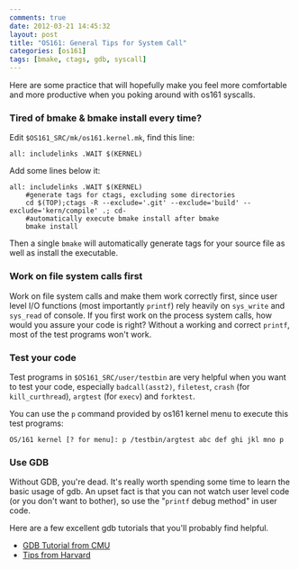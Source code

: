 ```yaml
---
comments: true
date: 2012-03-21 14:45:32
layout: post
title: "OS161: General Tips for System Call"
categories: [os161]
tags: [bmake, ctags, gdb, syscall]
---
```


Here are some practice that will hopefully make you feel more comfortable and
more productive when you poking around with os161 syscalls.

<!-- more -->

### Tired of bmake & bmake install every time?

Edit `$OS161_SRC/mk/os161.kernel.mk`, find this line:

```
all: includelinks .WAIT $(KERNEL) 
```

Add some lines below it:

```
all: includelinks .WAIT $(KERNEL) 
    #generate tags for ctags, excluding some directories
    cd $(TOP);ctags -R --exclude='.git' --exclude='build' --exclude='kern/compile' .; cd- 
    #automatically execute bmake install after bmake
    bmake install 
```

Then a single `bmake` will automatically generate tags for your source file as
well as install the executable.


### Work on file system calls first

Work on file system calls and make them work correctly first, since user level
I/O functions (most importantly `printf`) rely heavily on `sys_write` and
`sys_read` of console. If you first work on the process system calls, how would
you assure your code is right? Without a working and correct `printf`, most of
the test programs won't work.


### Test your code

Test programs in `$OS161_SRC/user/testbin` are very helpful when you want
to test your code, especially `badcall(asst2)`, `filetest`, `crash` (for
`kill_curthread`), `argtest` (for `execv`) and `forktest`.

You can use the `p` command provided by os161 kernel menu to execute this test
programs:

```make
OS/161 kernel [? for menu]: p /testbin/argtest abc def ghi jkl mno p 
```

### Use GDB

Without GDB, you're dead. It's really worth spending some time to learn the
basic usage of gdb. An upset fact is that you can not watch user level code (or
you don't want to bother), so use the "`printf` debug method" in user code.

Here are a few excellent gdb tutorials that you'll probably find helpful.

 - [GDB Tutorial from CMU][gdb_cmu]
 - [Tips from Harvard][gdb_harvard]

[gdb_cmu]: http://www.cs.cmu.edu/~gilpin/tutorial/ 
[gdb_harvard]: http://www.eecs.harvard.edu/~mdw/course/cs161/handouts/gdb.html
